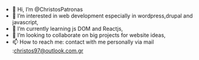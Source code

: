 - 👋 Hi, I’m @ChristosPatronas
- 👀 I’m interested in web development especially in wordpress,drupal and javascript, 
- 🌱 I’m currently learning js DOM and Reactjs,
- 💞️ I’m looking to collaborate on big projects for website ideas,
- 📫 How to reach me: contact with me personally via mail :christos97@outlook.com.gr

<!---
ChristosPatronas/ChristosPatronas is a ✨ special ✨ repository because its `README.md` (this file) appears on your GitHub profile.
You can click the Preview link to take a look at your changes.
--->
